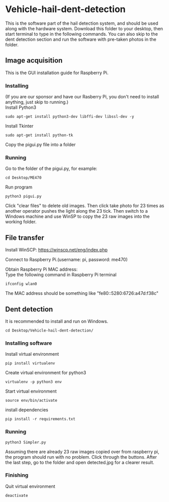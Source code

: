 # Vehicle-hail-dent-detection

This is the software part of the hail detection system, and should be used along with the hardware system. Download this folder to your desktop, then start terminal to type in the following commands. 
You can also skip to the dent detection section and run the software with pre-taken photos in the folder.

## Image acquisition
This is the GUI installation guide for Raspberry Pi. 

### Installing
(If you are our sponsor and have our Rasberry Pi, you don't need to install anything, just skip to running.)<br/>
Install Python3
```
sudo apt-get install python3-dev libffi-dev libssl-dev -y
```
Install Tkinter
```
sudo apt-get install python-tk
```
Copy the pigui.py file into a folder

### Running
Go to the folder of the pigui.py, for example:
```
cd Desktop/ME470
```
Run program
```
python3 pigui.py
```
Click "clear files" to delete old images. Then click take photo for 23 times as another operator pushes the light along the 23 tick. Then switch to a Windows machine and use WinSP to copy the 23 raw images into the working folder.


## File transfer

Install WinSCP: https://winscp.net/eng/index.php
<br/>

Connect to Raspberry Pi.(username: pi, password: me470)
<br/>

Obtain Raspberry Pi MAC address:
<br/>
Type the following command in Raspberry Pi terminal
```
ifconfig wlan0
```
The MAC address should be something like "fe80::5280:6726:a47d:f38c"



## Dent detection
It is recommended to install and run on Windows. 
```
cd Desktop/Vehicle-hail-dent-detection/
```

### Installing software
Install virtual environment
```
pip install virtualenv
```

Create virtual environment for python3

```
virtualenv -p python3 env
```

Start virtual environment
```
source env/bin/activate
```

install dependencies
```
pip install -r requirements.txt
```

### Running
```
python3 Simpler.py
```
Assuming there are already 23 raw images copied over from raspberry pi, the program should run with no problem. Click through the buttons. After the last step, go to the folder and open detected.jpg for a clearer result.

### Finishing
Quit virtual environment
```
deactivate
```

